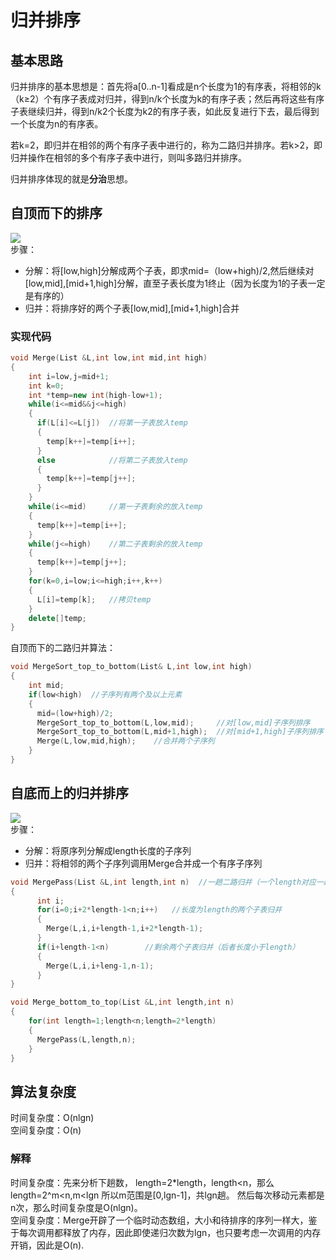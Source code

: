 # 归并排序
## 基本思路
归并排序的基本思想是：首先将a[0..n-1]看成是n个长度为1的有序表，将相邻的k（k≥2）个有序子表成对归并，得到n/k个长度为k的有序子表；然后再将这些有序子表继续归并，得到n/k2个长度为k2的有序子表，如此反复进行下去，最后得到一个长度为n的有序表。

若k=2，即归并在相邻的两个有序子表中进行的，称为二路归并排序。若k>2，即归并操作在相邻的多个有序子表中进行，则叫多路归并排序。

归并排序体现的就是**分治**思想。
## 自顶而下的排序
![](https://img2018.cnblogs.com/blog/1475571/201908/1475571-20190815215439644-970972319.png)<br>
步骤：
* 分解：将[low,high]分解成两个子表，即求mid=（low+high)/2,然后继续对[low,mid],[mid+1,high]分解，直至子表长度为1终止（因为长度为1的子表一定是有序的）
* 归并：将排序好的两个子表[low,mid],[mid+1,high]合并

### 实现代码
```cpp
void Merge(List &L,int low,int mid,int high)
{
    int i=low,j=mid+1;
    int k=0;
    int *temp=new int(high-low+1);
    while(i<=mid&&j<=high)
    {
      if(L[i]<=L[j])  //将第一子表放入temp
      {
        temp[k++]=temp[i++];
      }
      else            //将第二子表放入temp
      {
        temp[k++]=temp[j++];
      }
    }
    while(i<=mid)     //第一子表剩余的放入temp
    {
      temp[k++]=temp[i++];
    }
    while(j<=high)    //第二子表剩余的放入temp
    {
      temp[k++]=temp[j++];
    }
    for(k=0,i=low;i<=high;i++,k++)
    {
      L[i]=temp[k];   //拷贝temp
    }
    delete[]temp;
}
```
自顶而下的二路归并算法：
```cpp
void MergeSort_top_to_bottom(List& L,int low,int high)
{
    int mid;
    if(low<high)  //子序列有两个及以上元素
    {
      mid=(low+high)/2;
      MergeSort_top_to_bottom(L,low,mid);     //对[low,mid]子序列排序
      MergeSort_top_to_bottom(L,mid+1,high);  //对[mid+1,high]子序列排序
      Merge(L,low,mid,high);    //合并两个子序列
    }
}
```
## 自底而上的归并排序
![](https://img2018.cnblogs.com/blog/1475571/201908/1475571-20190815215458788-423458569.png)<br>
步骤：
* 分解：将原序列分解成length长度的子序列
* 归并：将相邻的两个子序列调用Merge合并成一个有序子序列
```cpp
void MergePass(List &L,int length,int n)  //一趟二路归并（一个length对应一趟）
{
      int i;
      for(i=0;i+2*length-1<n;i++)   //长度为length的两个子表归并
      {
        Merge(L,i,i+length-1,i+2*length-1);
      }
      if(i+length-1<n)        //剩余两个子表归并（后者长度小于length）
      {
        Merge(L,i,i+leng-1,n-1);
      }
}
```
```cpp
void Merge_bottom_to_top(List &L,int length,int n)
{
    for(int length=1;length<n;length=2*length)
    {
      MergePass(L,length,n);
    }
}
```
## 算法复杂度
时间复杂度：O(nlgn)<br>
空间复杂度：O(n)<br>
### 解释
时间复杂度：先来分析下趟数，
length=2*length，length<n，那么length=2^m<n,m<lgn
所以m范围是[0,lgn-1]，共lgn趟。
然后每次移动元素都是n次，那么时间复杂度是O(nlgn)。<br>
空间复杂度：Merge开辟了一个临时动态数组，大小和待排序的序列一样大，鉴于每次调用都释放了内存，因此即使递归次数为lgn，也只要考虑一次调用的内存开销，因此是O(n).
